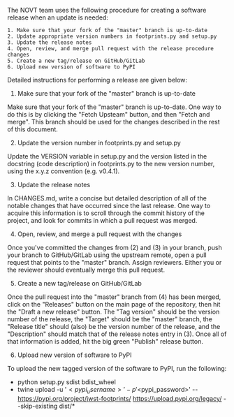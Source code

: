 The NOVT team uses the following procedure for creating a software release when an update is needed:

    1. Make sure that your fork of the "master" branch is up-to-date
    2. Update appropriate version numbers in footprints.py and setup.py
    3. Update the release notes
    4. Open, review, and merge pull request with the release procedure changes
    5. Create a new tag/release on GitHub/GitLab
    6. Upload new version of software to PyPI

Detailed instructions for performing a release are given below:

1. Make sure that your fork of the "master" branch is up-to-date

Make sure that your fork of the "master" branch is up-to-date. One way to do this is by clicking the "Fetch 
Upsteam" button, and then "Fetch and merge". This branch should be used for the changes described in the rest of
this document.

2. Update the version number in footprints.py and setup.py

Update the VERSION variable in setup.py and the version listed in the docstring (code description) in 
footprints.py to the new version number, using the x.y.z convention (e.g. v0.4.1).

3. Update the release notes

In CHANGES.md, write a concise but detailed description of all of the notable changes that have
occurred since the last release. One way to acquire this information is to scroll through the commit history of
the project, and look for commits in which a pull request was merged.

4. Open, review, and merge a pull request with the changes

Once you've committed the changes from (2) and (3) in your branch, push your branch to GitHub/GitLab using
the upstream remote, open a pull request that points to the "master" branch. Assign reviewers. Either you or the
reviewer should eventually merge this pull request.

5. Create a new tag/release on GitHub/GitLab

Once the pull request into the "master" branch from (4) has been merged, click on the "Releases" button on the
main page of the repository, then hit the "Draft a new release" button. The "Tag version" should be the version
number of the release, the "Target" should be the "master" branch, the "Release title" should (also) be the
version number of the release, and the "Description" should match that of the release notes entry in (3). Once all
of that information is added, hit the big green "Publish" release button.

6. Upload new version of software to PyPI

To upload the new tagged version of the software to PyPI, run the following:

- python setup.py sdist bdist_wheel
- twine upload -u '$<pypi_username>' -p '$<pypi_password>' --https://pypi.org/project/jwst-footprints/ https://upload.pypi.org/legacy/
  --skip-existing dist/*
